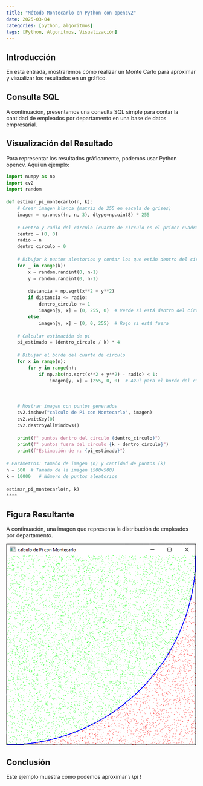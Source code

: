 ```yaml
---
title: "Método Montecarlo en Python con opencv2"
date: 2025-03-04
categories: [python, algoritmos]
tags: [Python, Algoritmos, Visualización]
---
```


## Introducción
En esta entrada, mostraremos cómo realizar un Monte Carlo para aproximar y visualizar los resultados en un gráfico.

## Consulta SQL
A continuación, presentamos una consulta SQL simple para contar la cantidad de empleados por departamento en una base de datos empresarial.

## Visualización del Resultado
Para representar los resultados gráficamente, podemos usar Python opencv. Aquí un ejemplo:

```python
import numpy as np
import cv2
import random

def estimar_pi_montecarlo(n, k):
    # Crear imagen blanca (matriz de 255 en escala de grises)
    imagen = np.ones((n, n, 3), dtype=np.uint8) * 255
    
    # Centro y radio del círculo (cuarto de círculo en el primer cuadrante)
    centro = (0, 0)
    radio = n
    dentro_circulo = 0
    
    # Dibujar k puntos aleatorios y contar los que están dentro del círculo
    for _ in range(k):
        x = random.randint(0, n-1)
        y = random.randint(0, n-1)
        
        distancia = np.sqrt(x**2 + y**2)
        if distancia <= radio:
            dentro_circulo += 1
            imagen[y, x] = (0, 255, 0)  # Verde si está dentro del círculo
        else:
            imagen[y, x] = (0, 0, 255)  # Rojo si está fuera
    
    # Calcular estimación de pi
    pi_estimado = (dentro_circulo / k) * 4
    
    # Dibujar el borde del cuarto de círculo
    for x in range(n):
        for y in range(n):
            if np.abs(np.sqrt(x**2 + y**2) - radio) < 1:
                imagen[y, x] = (255, 0, 0)  # Azul para el borde del círculo
    
    
    
    # Mostrar imagen con puntos generados
    cv2.imshow("calculo de Pi con Montecarlo", imagen)
    cv2.waitKey(0)
    cv2.destroyAllWindows()
    
    print(f" puntos dentro del circulo {dentro_circulo}")
    print(f" puntos fuera del circulo {k - dentro_circulo}")
    print(f"Estimación de π: {pi_estimado}")

# Parámetros: tamaño de imagen (n) y cantidad de puntos (k)
n = 500  # Tamaño de la imagen (500x500)
k = 10000   # Número de puntos aleatorios

estimar_pi_montecarlo(n, k)
****
```

## Figura Resultante
A continuación, una imagen que representa la distribución de empleados por departamento.

![Resultado Gráfico](img/monte_carlo_python_opencv.png)

## Conclusión
Este ejemplo muestra cómo podemos aproximar \ \pi \!

